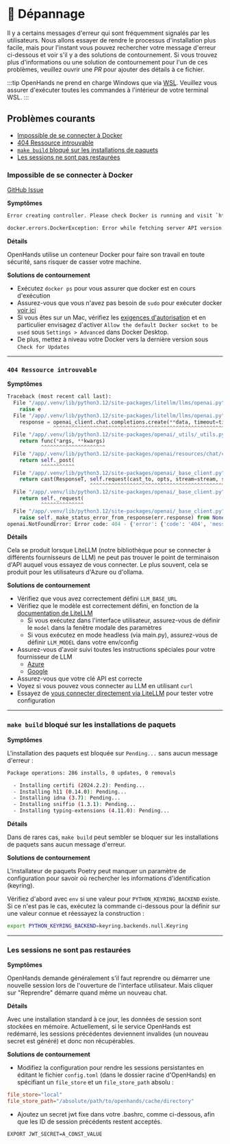 

# 🚧 Dépannage

Il y a certains messages d'erreur qui sont fréquemment signalés par les utilisateurs.
Nous allons essayer de rendre le processus d'installation plus facile, mais pour l'instant vous pouvez rechercher votre message d'erreur ci-dessous et voir s'il y a des solutions de contournement.
Si vous trouvez plus d'informations ou une solution de contournement pour l'un de ces problèmes, veuillez ouvrir une *PR* pour ajouter des détails à ce fichier.

:::tip
OpenHands ne prend en charge Windows que via [WSL](https://learn.microsoft.com/en-us/windows/wsl/install).
Veuillez vous assurer d'exécuter toutes les commandes à l'intérieur de votre terminal WSL.
:::

## Problèmes courants

* [Impossible de se connecter à Docker](#impossible-de-se-connecter-à-docker)
* [404 Ressource introuvable](#404-ressource-introuvable)
* [`make build` bloqué sur les installations de paquets](#make-build-bloqué-sur-les-installations-de-paquets)
* [Les sessions ne sont pas restaurées](#les-sessions-ne-sont-pas-restaurées)

### Impossible de se connecter à Docker

[GitHub Issue](https://github.com/All-Hands-AI/OpenHands/issues/1226)

**Symptômes**

```bash
Error creating controller. Please check Docker is running and visit `https://docs.all-hands.dev/modules/usage/troubleshooting` for more debugging information.
```

```bash
docker.errors.DockerException: Error while fetching server API version: ('Connection aborted.', FileNotFoundError(2, 'No such file or directory'))
```

**Détails**

OpenHands utilise un conteneur Docker pour faire son travail en toute sécurité, sans risquer de casser votre machine.

**Solutions de contournement**

* Exécutez `docker ps` pour vous assurer que docker est en cours d'exécution
* Assurez-vous que vous n'avez pas besoin de `sudo` pour exécuter docker [voir ici](https://www.baeldung.com/linux/docker-run-without-sudo)
* Si vous êtes sur un Mac, vérifiez les [exigences d'autorisation](https://docs.docker.com/desktop/mac/permission-requirements/) et en particulier envisagez d'activer `Allow the default Docker socket to be used` sous `Settings > Advanced` dans Docker Desktop.
* De plus, mettez à niveau votre Docker vers la dernière version sous `Check for Updates`

---
### `404 Ressource introuvable`

**Symptômes**

```python
Traceback (most recent call last):
  File "/app/.venv/lib/python3.12/site-packages/litellm/llms/openai.py", line 414, in completion
    raise e
  File "/app/.venv/lib/python3.12/site-packages/litellm/llms/openai.py", line 373, in completion
    response = openai_client.chat.completions.create(**data, timeout=timeout)  # type: ignore
               ^^^^^^^^^^^^^^^^^^^^^^^^^^^^^^^^^^^^^^^^^^^^^^^^^^^^^^^^^^^^^^
  File "/app/.venv/lib/python3.12/site-packages/openai/_utils/_utils.py", line 277, in wrapper
    return func(*args, **kwargs)
           ^^^^^^^^^^^^^^^^^^^^^
  File "/app/.venv/lib/python3.12/site-packages/openai/resources/chat/completions.py", line 579, in create
    return self._post(
           ^^^^^^^^^^^
  File "/app/.venv/lib/python3.12/site-packages/openai/_base_client.py", line 1232, in post
    return cast(ResponseT, self.request(cast_to, opts, stream=stream, stream_cls=stream_cls))
                           ^^^^^^^^^^^^^^^^^^^^^^^^^^^^^^^^^^^^^^^^^^^^^^^^^^^^^^^^^^^^^^^^^
  File "/app/.venv/lib/python3.12/site-packages/openai/_base_client.py", line 921, in request
    return self._request(
           ^^^^^^^^^^^^^^
  File "/app/.venv/lib/python3.12/site-packages/openai/_base_client.py", line 1012, in _request
    raise self._make_status_error_from_response(err.response) from None
openai.NotFoundError: Error code: 404 - {'error': {'code': '404', 'message': 'Resource not found'}}
```

**Détails**

Cela se produit lorsque LiteLLM (notre bibliothèque pour se connecter à différents fournisseurs de LLM) ne peut pas trouver le point de terminaison d'API auquel vous essayez de vous connecter. Le plus souvent, cela se produit pour les utilisateurs d'Azure ou d'ollama.

**Solutions de contournement**

* Vérifiez que vous avez correctement défini `LLM_BASE_URL`
* Vérifiez que le modèle est correctement défini, en fonction de la [documentation de LiteLLM](https://docs.litellm.ai/docs/providers)
  * Si vous exécutez dans l'interface utilisateur, assurez-vous de définir le `model` dans la fenêtre modale des paramètres
  * Si vous exécutez en mode headless (via main.py), assurez-vous de définir `LLM_MODEL` dans votre env/config
* Assurez-vous d'avoir suivi toutes les instructions spéciales pour votre fournisseur de LLM
  * [Azure](/modules/usage/llms/azure-llms)
  * [Google](/modules/usage/llms/google-llms)
* Assurez-vous que votre clé API est correcte
* Voyez si vous pouvez vous connecter au LLM en utilisant `curl`
* Essayez de [vous connecter directement via LiteLLM](https://github.com/BerriAI/litellm) pour tester votre configuration

---
### `make build` bloqué sur les installations de paquets

**Symptômes**

L'installation des paquets est bloquée sur `Pending...` sans aucun message d'erreur :

```bash
Package operations: 286 installs, 0 updates, 0 removals

  - Installing certifi (2024.2.2): Pending...
  - Installing h11 (0.14.0): Pending...
  - Installing idna (3.7): Pending...
  - Installing sniffio (1.3.1): Pending...
  - Installing typing-extensions (4.11.0): Pending...
```

**Détails**

Dans de rares cas, `make build` peut sembler se bloquer sur les installations de paquets sans aucun message d'erreur.

**Solutions de contournement**

L'installateur de paquets Poetry peut manquer un paramètre de configuration pour savoir où rechercher les informations d'identification (keyring).

Vérifiez d'abord avec `env` si une valeur pour `PYTHON_KEYRING_BACKEND` existe.
Si ce n'est pas le cas, exécutez la commande ci-dessous pour la définir sur une valeur connue et réessayez la construction :

```bash
export PYTHON_KEYRING_BACKEND=keyring.backends.null.Keyring
```

---
### Les sessions ne sont pas restaurées

**Symptômes**

OpenHands demande généralement s'il faut reprendre ou démarrer une nouvelle session lors de l'ouverture de l'interface utilisateur.
Mais cliquer sur "Reprendre" démarre quand même un nouveau chat.

**Détails**

Avec une installation standard à ce jour, les données de session sont stockées en mémoire.
Actuellement, si le service OpenHands est redémarré, les sessions précédentes deviennent invalides (un nouveau secret est généré) et donc non récupérables.

**Solutions de contournement**

* Modifiez la configuration pour rendre les sessions persistantes en éditant le fichier `config.toml` (dans le dossier racine d'OpenHands) en spécifiant un `file_store` et un `file_store_path` absolu :

```toml
file_store="local"
file_store_path="/absolute/path/to/openhands/cache/directory"
```

* Ajoutez un secret jwt fixe dans votre .bashrc, comme ci-dessous, afin que les ID de session précédents restent acceptés.

```bash
EXPORT JWT_SECRET=A_CONST_VALUE
```
